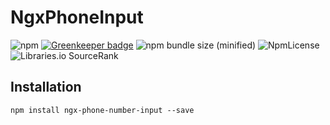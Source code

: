 # NgxPhoneInput


![npm](https://img.shields.io/npm/dm/ngx-phone-number-input.svg)
[![Greenkeeper badge](https://badges.greenkeeper.io/erdkse/ngx-phone-input.svg)](https://greenkeeper.io/)
![npm bundle size (minified)](https://img.shields.io/bundlephobia/min/ngx-phone-number-input.svg) 
![NpmLicense](https://img.shields.io/npm/l/ngx-phone-number-input.svg) 
![Libraries.io SourceRank](https://img.shields.io/librariesio/sourcerank/npm/ngx-phone-number-input.svg) 


## Installation

```
npm install ngx-phone-number-input --save
```
